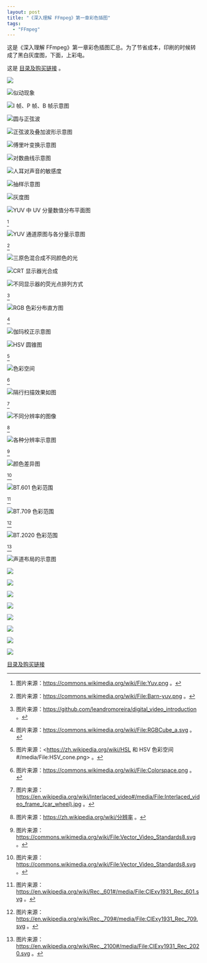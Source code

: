 ```yaml
---
layout: post
title: "《深入理解 FFmpeg》第一章彩色插图"
tags:
  - "FFmpeg"
---
```


这是《深入理解 FFmpeg》第一章彩色插图汇总。为了节省成本，印刷的时候转成了黑白灰度图，下面，上彩电。

这是 [目录及购买链接](https://book.dujinfang.com/2023/10/12/ffmpeg.html) 。

![](/imgs/ffmpeg-cover.jpg)

![似动现象](/imgs/00/black-and-white.png)

![I 帧、P 帧、B 帧示意图](/imgs/00/ipb-frames.png)

![圆与正弦波](/imgs/00/sinx.png)

![正弦波及叠加波形示意图](/imgs/00/sum-sinx.png)

![傅里叶变换示意图](/imgs/00/fourier.jpg)

![对数曲线示意图](/imgs/00/sound-db.png)

![人耳对声音的敏感度](/imgs/00/hearing.png)

![抽样示意图](/imgs/00/sampling.png)

![灰度图](/imgs/0gray.png)

![YUV 中 UV 分量数值分布平面图](/imgs/yuv.png)

[^yuv-from]

![YUV 通道原图与各分量示意图](/imgs/barn-yuv.png)

[^barn-yuv-from]

![三原色混合成不同颜色的光](/imgs/00/rgb.png)

![CRT 显示器光合成](/imgs/00/rgb-crt.png)

![不同显示器的荧光点排列方式](/imgs/00/new_pixel_geometry.jpg)

[^new_pixel_geometry_from]

![RGB 色彩分布直方图](/imgs/rgbcube_a.png)

[^rgbcube-from]

![伽玛校正示意图](/imgs/00/gamma.png)

![HSV 圆锥图](/imgs/hsv_cone.png)

[^hsv-cone-from]

![色彩空间](/imgs/colorspace.png)

[^colorspace-from]

![隔行扫描效果如图](/imgs/interlaced_video_frame_car_wheel.jpeg)

[^interlaced-video-from]

![不同分辨率的图像](/imgs/Resolution_illustration.png)

[^resolution-illustration-from]

![各种分辨率示意图](/imgs/Vector_Video_Standards8.png)

[^vector-video-from]

![颜色差异图](/imgs/preview_0_colorspace_0.png)

[^preview-colorspace-from]

![BT.601 色彩范围](/imgs/preview_0_colorspace_1.png)

[^bt601-from]

![BT.709 色彩范围](/imgs/preview_0_colorspace_2.png)

[^bt709-from]

![BT.2020 色彩范围](/imgs/preview_0_colorspace_3.png)

[^bt2020-from]

![声道布局的示意图](/imgs/0Surround_sound_layout.png)

![](/imgs/00/1df27f377b6fecc25f1c4afc53ca47187a3add37.png)

![](/imgs/00/51f16270410f117ed9a787f16c2e768249df6325.png)

![](/imgs/00/9988386c9d6d312ad86893d218cf2bcdb8b90c81.png)

![](/imgs/00/4b3aa1406d6d5b12b800ff056a71f8f066fe28bb.png)

![](/imgs/00/6234e5807e6c2371f0d7fca32c5ee6bc430ef209.png)

![](/imgs/00/f53d3102b62bb8eb2281cced85fd46dda0bbc2c9.png)

![](/imgs/00/51cb66c63ea2e9e0a7997e0c487fde8141c99e70.png)

![](/imgs/00/8f6976c7488a117a8c7c4804af5a2ddd9af50df7.png)

[^yuv-from]: 图片来源：<https://commons.wikimedia.org/wiki/File:Yuv.png> 。
[^barn-yuv-from]: 图片来源：<https://commons.wikimedia.org/wiki/File:Barn-yuv.png> 。
[^new_pixel_geometry_from]: 图片来源：<https://github.com/leandromoreira/digital_video_introduction> 。
[^rgbcube-from]: 图片来源：<https://commons.wikimedia.org/wiki/File:RGBCube_a.svg> 。
[^hsv-cone-from]: 图片来源：<https://zh.wikipedia.org/wiki/HSL 和 HSV 色彩空间#/media/File:HSV_cone.png> 。
[^colorspace-from]: 图片来源：<https://commons.wikimedia.org/wiki/File:Colorspace.png> 。
[^interlaced-video-from]: 图片来源：<https://en.wikipedia.org/wiki/Interlaced_video#/media/File:Interlaced_video_frame_(car_wheel).jpg> 。
[^resolution-illustration-from]: 图片来源：<https://zh.wikipedia.org/wiki/分辨率> 。
[^vector-video-from]: 图片来源：<https://commons.wikimedia.org/wiki/File:Vector_Video_Standards8.svg> 。
[^preview-colorspace-from]: 图片来源：<https://commons.wikimedia.org/wiki/File:Vector_Video_Standards8.svg> 。
[^bt601-from]: 图片来源：<https://en.wikipedia.org/wiki/Rec._601#/media/File:CIExy1931_Rec_601.svg> 。
[^bt709-from]: 图片来源：<https://en.wikipedia.org/wiki/Rec._709#/media/File:CIExy1931_Rec_709.svg> 。
[^bt2020-from]: 图片来源：<https://en.wikipedia.org/wiki/Rec._2100#/media/File:CIExy1931_Rec_2020.svg> 。

[目录及购买链接](https://book.dujinfang.com/2023/10/12/ffmpeg.html)
